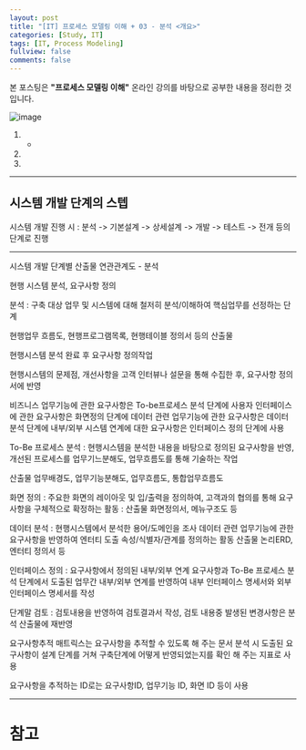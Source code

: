 ```yaml
---
layout: post
title: "[IT] 프로세스 모델링 이해 + 03 - 분석 <개요>"
categories: [Study, IT]
tags: [IT, Process Modeling]
fullview: false
comments: false
---
```


본 포스팅은 **"프로세스 모델링 이해"** 온라인 강의를 바탕으로 공부한 내용을 정리한 것입니다.

![image](https://user-images.githubusercontent.com/84369912/192108474-596a2b19-9169-4f3a-9249-6c50b5857b8f.png)

1. 
    + 
2. 
3. 

---

## 시스템 개발 단계의 스텝

시스템 개발 진행 시
: 분석 -> 기본설계 -> 상세설계 -> 개발 -> 테스트 -> 전개 등의 단계로 진행

---

시스템 개발 단계별 산출물 연관관계도 - 분석

현행 시스템 분석, 요구사항 정의

분석
: 구축 대상 업무 및 시스템에 대해 철저히 분석/이해하여 핵심업무를 선정하는 단계

현행업무 흐름도, 현행프로그램목록, 현행테이블 정의서 등의 산출물

현행시스템 분석 완료 후 요구사항 정의작업

현행시스템의 문제점, 개선사항을 고객 인터뷰나 설문을 통해 수집한 후, 요구사항 정의서에 반영

비즈니스 업무기능에 관한 요구사항은 To-be프로세스 분석 단계에
사용자 인터페이스에 관한 요구사항은 화면정의 단계에
데이터 관련 업무기능에 관한 요구사항은 데이터 분석 단계에
내부/외부 시스템 연계에 대한 요구사항은 인터페이스 정의 단계에 사용

To-Be 프로세스 분석
: 현행시스템을 분석한 내용을 바탕으로 정의된 요구사항을 반영, 개선된 프로세스를 업무기느분해도, 업무흐름도를 통해 기술하는 작업

산출물 업무배경도, 업무기능분해도, 업무흐름도, 통합업무흐름도

화면 정의
: 주요한 화면의 레이아웃 및 입/출력을 정의하여, 고객과의 협의를 통해 요구사항을 구체적으로 확정하는 활동
: 산출물 화면정의서, 메뉴구조도 등

데이터 분석
: 현행시스템에서 분석한 용어/도메인을 조사
데이터 관련 업무기능에 관한 요구사항을 반영하여 엔터티 도출
속성/식별자/관계를 정의하는 활동
산출물 논리ERD, 엔터티 정의서 등

인터페이스 정의
: 요구사항에서 정의된 내부/외부 연계 요구사항과
To-Be 프로세스 분석 단계에서 도출된 업무간 내부/외부 연계를 반영하여
내부 인터페이스 명세서와 외부 인터페이스 명세서를 작성

단계말 검토
: 검토내용을 반영하여 검토결과서 작성, 검토 내용중 발생된 변경사항은 분석 산출물에 재반영

요구사항추적 매트릭스는 요구사항을 추적할 수 있도록 해 주는 문서
분석 시 도출된 요구사항이 설계 단계를 거쳐 구축단계에 어떻게 반영되었는지를 확인 해 주는 지표로 사용

요구사항을 추적하는 ID로는 요구사항ID, 업무기능 ID, 화면 ID 등이 사용

---

# 참고